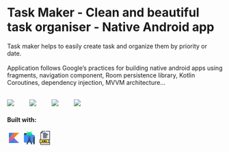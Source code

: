 # Task Maker - Clean and beautiful task organiser - Native Android app
Task maker helps to easily create task and organize them by priority or date.<br><br>
Application follows Google’s practices for building native android apps using fragments, navigation component, Room persistence library, Kotlin Coroutines, dependency injection, MVVM architecture...
<br>
<br>

![][task_maker] &emsp;&emsp; ![][task_maker_add_item] &emsp;&emsp; ![][task_maker_night] &emsp;&emsp; ![][task_maker_add_item_night]

#### Built with:

![Kotlin][kotlinRef] ![Android Studio][aStudioRef] ![XML][xmlRef]


[task_maker]: https://github.com/puhacinboris/puhacinboris/blob/main/images/taskMaker/task_maker.png
[task_maker_add_item]: https://github.com/puhacinboris/puhacinboris/blob/main/images/taskMaker/task_maker_add_item.png
[task_maker_night]: https://github.com/puhacinboris/puhacinboris/blob/main/images/taskMaker/task_maker_night.png
[task_maker_add_item_night]: https://github.com/puhacinboris/puhacinboris/blob/main/images/taskMaker/task_maker_add_item_night.png
[kotlinRef]: https://github.com/puhacinboris/puhacinboris/blob/main/images/kotlin.png "Kotlin"
[aStudioRef]: https://github.com/puhacinboris/puhacinboris/blob/main/images/android-studio.png "Android Studio"
[xmlRef]: https://github.com/puhacinboris/puhacinboris/blob/main/images/xml.png "XML"
